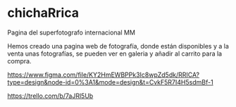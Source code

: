 # chichaRrica
Pagina del superfotografo internacional MM

Hemos creado una pagina web de fotografía, donde están disponibles y a la venta unas fotografías, se pueden ver en galeria
y añadir al carrito para la compra.


https://www.figma.com/file/KY2HmEWBPPk3Ic8wpZd5dk/RRICA?type=design&node-id=0%3A1&mode=design&t=CvkF5R7I4H5sdmBf-1

https://trello.com/b/7aJRl5Ub

